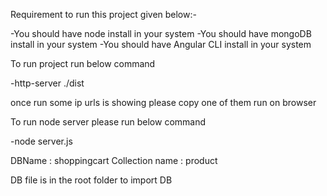 Requirement to run this project given below:-

-You should have node install in your system
-You should have mongoDB install in your system
-You should have Angular CLI install in your system

To run project run below command

-http-server ./dist

once run some ip urls is showing please copy one of them run on browser

To run node server please run below command 

-node server.js

DBName : shoppingcart
Collection name : product

DB file is in the root folder to import DB